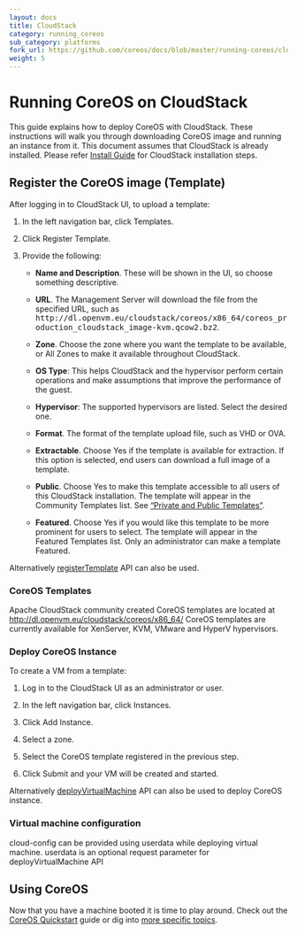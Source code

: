 ```yaml
---
layout: docs
title: CloudStack
category: running_coreos
sub_category: platforms
fork_url: https://github.com/coreos/docs/blob/master/running-coreos/cloud-providers/cloudstack/index.md
weight: 5
---
```


# Running CoreOS on CloudStack

This guide explains how to deploy CoreOS with CloudStack. These instructions will walk you through downloading CoreOS image and running an instance from it.
This document assumes that CloudStack is already installed. Please refer <a href="http://docs.cloudstack.apache.org/projects/cloudstack-installation/en/latest/">Install Guide</a> for CloudStack installation steps.


## Register the CoreOS image (Template)

After logging in to CloudStack UI, to upload a template:

<ol>
<li><p>In the left navigation bar, click Templates.</p>
</li>
<li><p>Click Register Template.</p>
</li>
<li><p>Provide the following:</p>
<ul>
<li><p><strong>Name and Description</strong>. These will be shown in the UI, so choose
something descriptive.</p>
</li>
<li><p><strong>URL</strong>. The Management Server will download the file from the
specified URL, such as <tt><span class="pre">http://dl.openvm.eu/cloudstack/coreos/x86_64/coreos_production_cloudstack_image-kvm.qcow2.bz2</span></tt>.</p>
</li>
<li><p><strong>Zone</strong>. Choose the zone where you want the template to be
available, or All Zones to make it available throughout
CloudStack.</p>
</li>
<li><p><strong>OS Type</strong>: This helps CloudStack and the hypervisor perform
certain operations and make assumptions that improve the
performance of the guest. </p>
</li>
<li><p><strong>Hypervisor</strong>: The supported hypervisors are listed. Select the
desired one.</p>
</li>
<li><p><strong>Format</strong>. The format of the template upload file, such as VHD or
OVA.</p>
</li>
<li><p><strong>Extractable</strong>. Choose Yes if the template is available for
extraction. If this option is selected, end users can download a
full image of a template.</p>
</li>
<li><p><strong>Public</strong>. Choose Yes to make this template accessible to all
users of this CloudStack installation. The template will appear in
the Community Templates list. See <a class="reference external" href="#private-and-public-templates">“Private and
Public Templates”</a>.</p>
</li>
<li><p><strong>Featured</strong>. Choose Yes if you would like this template to be
more prominent for users to select. The template will appear in
the Featured Templates list. Only an administrator can make a
template Featured.</p>
</li>
</ul>
</li>
</ol>

Alternatively <a href="http://cloudstack.apache.org/docs/api/apidocs-4.4/user/registerTemplate.html">registerTemplate</a> API can also be used.

### CoreOS Templates

Apache CloudStack community created CoreOS templates are located at <a href="http://dl.openvm.eu/cloudstack/coreos/x86_64/">http://dl.openvm.eu/cloudstack/coreos/x86_64/</a>
CoreOS templates are currently available for XenServer, KVM, VMware and HyperV hypervisors.

### Deploy CoreOS Instance

<p>To create a VM from a template:</p>
<ol>
<li><p>Log in to the CloudStack UI as an administrator or user.</p>
</li>
<li><p>In the left navigation bar, click Instances.</p>
</li>
<li><p>Click Add Instance.</p>
</li>
<li><p>Select a zone.</p>
</li>
<li><p>Select the CoreOS template registered in the previous step.
</li>
<li><p>Click Submit and your VM will be created and started.</p>
</li>
</ol>

Alternatively <a href="http://cloudstack.apache.org/docs/api/apidocs-4.4/user/deployVirtualMachine.html">deployVirtualMachine</a> API can also be used to deploy CoreOS instance.

### Virtual machine configuration

cloud-config can be provided using userdata while deploying virtual machine. userdata is an optional request parameter for deployVirtualMachine API

## Using CoreOS

Now that you have a machine booted it is time to play around.
Check out the [CoreOS Quickstart]({{site.baseurl}}/docs/quickstart) guide or dig into [more specific topics]({{site.baseurl}}/docs).
